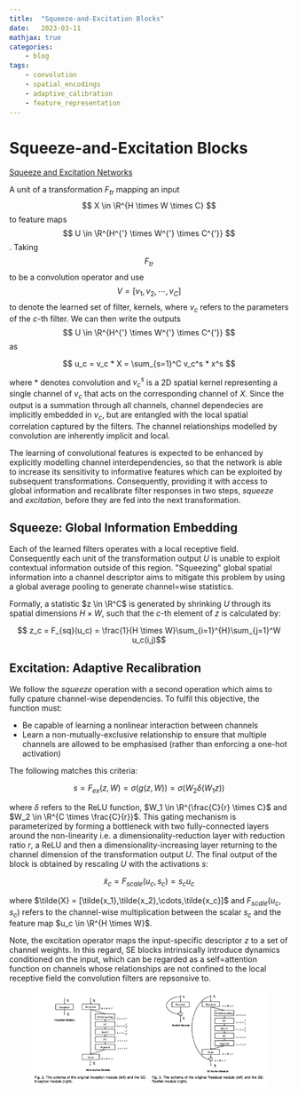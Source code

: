 ```yaml
---
title:  "Squeeze-and-Excitation Blocks"
date:   2023-03-11
mathjax: true
categories:
    - blog
tags: 
    - convolution
    - spatial_encodings
    - adaptive_calibration
    - feature_representation
---
```

# Squeeze-and-Excitation Blocks

[Squeeze and Excitation Networks](https://arxiv.org/pdf/1709.01507.pdf)

A unit of a transformation $F_{tr}$ mapping an input $$ X \in \R^{H \times W \times C} $$ to feature maps $$ U \in \R^{H^{'} \times W^{'} \times C^{'}} $$. Taking $$ F_{tr} $$ to be a convolution operator and use $$ V = [v_1, v_2, \cdots, v_{C}] $$ to denote the learned set of filter, kernels, where $v_c$ refers to the parameters of the $c$-th filter. We can then write the outputs $$ U \in \R^{H^{'} \times W^{'} \times C^{'}} $$ as 

$$ u_c = v_c * X = \sum_{s=1}^C v_c^s * x^s $$

where $*$ denotes convolution and $v_c^s$ is a 2D spatial kernel representing a single channel of $v_c$ that acts on the corresponding channel of $X$. Since the output is a summation through all channels, channel dependecies are implicitly embedded in $v_c$, but are entangled with the local spatial correlation captured by the filters. The channel relationships modelled by convolution are inherently implicit and local. 

The learning of convolutional features is expected to be enhanced by explicitly modelling channel interdependencies, so that the network is able to increase its sensitivity to informative features which can be exploited by subsequent transformations. Consequently, providing it with access to global information and recalibrate filter responses in  two steps, $\textit{squeeze}$ and $\textit{excitation}$, before they are fed into the next transformation. 


## Squeeze: Global Information Embedding


Each of the learned filters operates with a local receptive field. Consequently each unit of the transformation output $U$ is unable to exploit contextual information outside of this region. "Squeezing" global spatial information into a channel descriptor aims to mitigate this problem by using a global average pooling to generate channel=wise statistics. 

Formally, a statistic $z \in \R^C$ is generated by shrinking $U$ through its spatial dimensions $H \times W$, such that the $c$-th element of $z$ is calculated by:

$$ z_c = F_{sq}(u_c) = \frac{1}{H \times W}\sum_{i=1}^{H}\sum_{j=1}^W u_c(i,j)$$


## Excitation: Adaptive Recalibration

We follow the $\textit{squeeze}$ operation with a second operation which aims to fully cpature channel-wise dependencies. To fulfil this objective, the function must:

* Be capable of learning a nonlinear interaction between channels
* Learn a non-mutually-exclusive relationship to ensure that multiple channels are allowed to be emphasised (rather than enforcing a one-hot activation)

The following matches this criteria:

$$s = F_{ex}(z, W) = \sigma(g(z,W)) = \sigma(W_2 \delta(W_1z))$$

where $\delta$ refers to the ReLU function, $W_1 \in \R^{\frac{C}{r} \times C}$ and $W_2 \in \R^{C \times \frac{C}{r}}$. This gating mechanism is parameterized by forming a bottleneck with two fully-connected layers around the non-linearity i.e. a dimensionality-reduction layer with reduction ratio $r$, a ReLU and then a dimensionality-increasing layer returning to the channel dimension of the transformation output $U$. The final output of the block is obtained by rescaling $U$ with the activations $s$:

$$\tilde{x}_c = F_{scale}(u_c, s_c) = s_c u_c$$


where $\tilde{X} = [\tilde{x_1},\tilde{x_2},\cdots,\tilde{x_c}]$ and $F_{scale}(u_c, s_c)$ refers to the channel-wise multiplication between the scalar $s_c$ and the feature map $u_c \in \R^{H \times W}$.

Note, the excitation operator maps the input-specific descriptor $z$ to a set of channel weights. In this regard, SE blocks intrinsically introduce dynamics conditioned on the input, which can be regarded as a self=attention function on channels whose relationships are not confined to the local receptive field the convolution filters are repsonsive to. 

<figure>
<img src="assets/images/squeeze-and-excitation-blocks/seblocks.png">
</figure>